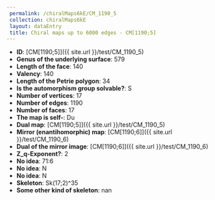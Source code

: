 ```yaml
--- 
 permalink: /chiralMaps6kE/CM_1190_5 
 collection: chiralMaps6kE
 layout: dataEntry
 title: Chiral maps up to 6000 edges - CM[1190;5]
---
```


- **ID**: [CM[1190;5]]({{ site.url }}/test/CM_1190_5)
- **Genus of the underlying surface**: 579
- **Length of the face**: 140
- **Valency**: 140
- **Length of the Petrie polygon**: 34
- **Is the automorphism group solvable?**: S
- **Number of vertices**: 17
- **Number of edges**: 1190
- **Number of faces**: 17
- **The map is self-**: Du
- **Dual map**: [CM[1190;5]]({{ site.url }}/test/CM_1190_5)
- **Mirror (enantihomorphic) map**: [CM[1190;6]]({{ site.url }}/test/CM_1190_6)
- **Dual of the mirror image**: [CM[1190;6]]({{ site.url }}/test/CM_1190_6)
- **Z_q-Exponent?**: 2
- **No idea**:  71:6
- **No idea**: N
- **No idea**: N
- **Skeleton**: Sk(17;2)^35
- **Some other kind of skeleton**: nan
